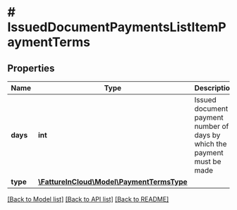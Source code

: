 # # IssuedDocumentPaymentsListItemPaymentTerms

## Properties

Name | Type | Description | Notes
------------ | ------------- | ------------- | -------------
**days** | **int** | Issued document payment number of days by which the payment must be made | [optional]
**type** | [**\FattureInCloud\Model\PaymentTermsType**](PaymentTermsType.md) |  | [optional]

[[Back to Model list]](../../README.md#models) [[Back to API list]](../../README.md#endpoints) [[Back to README]](../../README.md)
